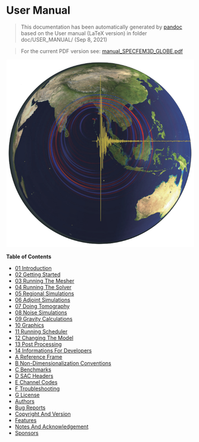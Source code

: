 User Manual
===========
> This documentation has been automatically generated by [pandoc](http://www.pandoc.org)
> based on the User manual (LaTeX version) in folder doc/USER_MANUAL/
> (Sep  8, 2021)

>
> For the current PDF version see: [manual_SPECFEM3D_GLOBE.pdf](https://github.com/geodynamics/specfem3d_globe/raw/devel/doc/USER_MANUAL/manual_SPECFEM3D_GLOBE.pdf)
>

![SPECFEM3D_GLOBE](figures/specfem3d_globe.png "SPECFEM3D_GLOBE screenshot")

**Table of Contents**

- [01 Introduction](01_introduction.md)
- [02 Getting Started](02_getting_started.md)
- [03 Running The Mesher](03_running_the_mesher.md)
- [04 Running The Solver](04_running_the_solver.md)
- [05 Regional Simulations](05_regional_simulations.md)
- [06 Adjoint Simulations](06_adjoint_simulations.md)
- [07 Doing Tomography](07_doing_tomography.md)
- [08 Noise Simulations](08_noise_simulations.md)
- [09 Gravity Calculations](09_gravity_calculations.md)
- [10 Graphics](10_graphics.md)
- [11 Running Scheduler](11_running_scheduler.md)
- [12 Changing The Model](12_changing_the_model.md)
- [13 Post Processing](13_post_processing.md)
- [14 Informations For Developers](14_informations_for_developers.md)
- [A Reference Frame](A_reference_frame.md)
- [B Non-Dimensionalization Conventions](B_non-dimensionalization_conventions.md)
- [C Benchmarks](C_benchmarks.md)
- [D SAC Headers](D_SAC_headers.md)
- [E Channel Codes](E_channel_codes.md)
- [F Troubleshooting](F_troubleshooting.md)
- [G License](G_license.md)
- [Authors](authors.md)
- [Bug Reports](bug_reports.md)
- [Copyright And Version](copyright_and_version.md)
- [Features](features.md)
- [Notes And Acknowledgement](notes_and_acknowledgement.md)
- [Sponsors](sponsors.md)
